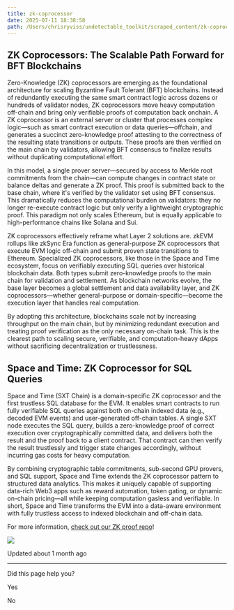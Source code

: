 ```yaml
---
title: zk-coprocessor
date: 2025-07-11 18:38:58
path: /Users/chrisryviss/undetectable_toolkit/scraped_content/zk-coprocessor.markdown
---
```


## ZK Coprocessors: The Scalable Path Forward for BFT Blockchains

Zero-Knowledge (ZK) coprocessors are emerging as the foundational architecture for scaling Byzantine Fault Tolerant (BFT) blockchains. Instead of redundantly executing the same smart contract logic across dozens or hundreds of validator nodes, ZK coprocessors move heavy computation off-chain and bring only verifiable proofs of computation back onchain. A ZK coprocessor is an external server or cluster that processes complex logic—such as smart contract execution or data queries—offchain, and generates a succinct zero-knowledge proof attesting to the correctness of the resulting state transitions or outputs. These proofs are then verified on the main chain by validators, allowing BFT consensus to finalize results without duplicating computational effort.

In this model, a single prover server—secured by access to Merkle root commitments from the chain—can compute changes in contract state or balance deltas and generate a ZK proof. This proof is submitted back to the base chain, where it's verified by the validator set using BFT consensus. This dramatically reduces the computational burden on validators: they no longer re-execute contract logic but only verify a lightweight cryptographic proof. This paradigm not only scales Ethereum, but is equally applicable to high-performance chains like Solana and Sui.

ZK coprocessors effectively reframe what Layer 2 solutions are. zkEVM rollups like zkSync Era function as general-purpose ZK coprocessors that execute EVM logic off-chain and submit proven state transitions to Ethereum. Specialized ZK coprocessors, like those in the Space and Time ecosystem, focus on verifiably executing SQL queries over historical blockchain data. Both types submit zero-knowledge proofs to the main chain for validation and settlement. As blockchain networks evolve, the base layer becomes a global settlement and data availability layer, and ZK coprocessors—whether general-purpose or domain-specific—become the execution layer that handles real computation.

By adopting this architecture, blockchains scale not by increasing throughput on the main chain, but by minimizing redundant execution and treating proof verification as the only necessary on-chain task. This is the clearest path to scaling secure, verifiable, and computation-heavy dApps without sacrificing decentralization or trustlessness.

## Space and Time: ZK Coprocessor for SQL Queries

Space and Time (SXT Chain) is a domain-specific ZK coprocessor and the first trustless SQL database for the EVM. It enables smart contracts to run fully verifiable SQL queries against both on-chain indexed data (e.g., decoded EVM events) and user-generated off-chain tables. A single SXT node executes the SQL query, builds a zero-knowledge proof of correct execution over cryptographically committed data, and delivers both the result and the proof back to a client contract. That contract can then verify the result trustlessly and trigger state changes accordingly, without incurring gas costs for heavy computation.

By combining cryptographic table commitments, sub-second GPU provers, and SQL support, Space and Time extends the ZK coprocessor pattern to structured data analytics. This makes it uniquely capable of supporting data-rich Web3 apps such as reward automation, token gating, or dynamic on-chain pricing—all while keeping computation gasless and verifiable. In short, Space and Time transforms the EVM into a data-aware environment with fully trustless access to indexed blockchain and off-chain data.

For more information, [check out our ZK proof repo](https://github.com/spaceandtimefdn/sxt-proof-of-sql)!

![](https://files.readme.io/cf9b778ba5e59016e777ccf712be9715b8dc6b777c32b2a075b2b151d58d2f22-diagram05_1.png)

Updated about 1 month ago

---

Did this page help you?

Yes

No